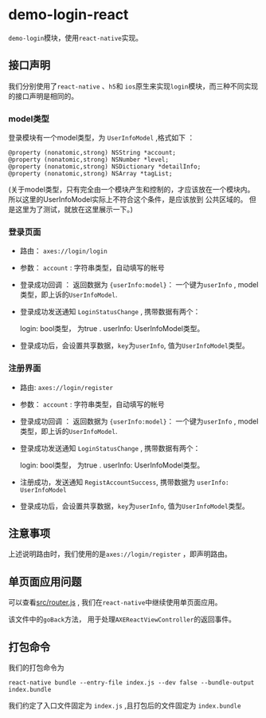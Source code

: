 # demo-login-react

`demo-login`模块，使用`react-native`实现。

## 接口声明

我们分别使用了`react-native` 、`h5`和 `ios`原生来实现`login`模块，而三种不同实现的接口声明是相同的。

### model类型

登录模块有一个model类型，为 `UserInfoModel` ,格式如下 ：

    @property (nonatomic,strong) NSString *account; 
    @property (nonatomic,strong) NSNumber *level;
    @property (nonatomic,strong) NSDictionary *detailInfo;
    @property (nonatomic,strong) NSArray *tagList;

(关于model类型，只有完全由一个模块产生和控制的，才应该放在一个模块内。 所以这里的UserInfoModel实际上不符合这个条件，是应该放到 公共区域的。 但是这里为了测试，就放在这里展示一下。)

### 登录页面

* 路由： `axes://login/login`
* 参数： `account` : 字符串类型，自动填写的帐号
* 登录成功回调 ： 返回数据为 `{userInfo:model}`： 一个键为`userInfo` , model类型，即上诉的`UserInfoModel`.
* 登录成功发送通知 `LoginStatusChange` , 携带数据有两个：

    login: bool类型， 为true .
    userInfo: UserInfoModel类型。

* 登录成功后，会设置共享数据，`key`为`userInfo`, 值为`UserInfoModel`类型。

### 注册界面

* 路由: `axes://login/register`
* 参数： `account` : 字符串类型，自动填写的帐号
* 登录成功回调 ： 返回数据为 `{userInfo:model}`： 一个键为`userInfo` , model类型，即上诉的`UserInfoModel`.
* 登录成功发送通知 `LoginStatusChange` , 携带数据有两个：

    login: bool类型， 为true .
    userInfo: UserInfoModel类型。

* 注册成功，发送通知 `RegistAccountSuccess`, 携带数据为 `userInfo: UserInfoModel`
* 登录成功后，会设置共享数据，`key`为`userInfo`, 值为`UserInfoModel`类型。

## 注意事项

上述说明路由时，我们使用的是`axes://login/register` ，即声明路由。

## 单页面应用问题

可以查看[src/router.js](src/router.js) , 我们在`react-native`中继续使用单页面应用。

该文件中的`goBack`方法， 用于处理`AXEReactViewController`的返回事件。

## 打包命令

我们的打包命令为

	react-native bundle --entry-file index.js --dev false --bundle-output index.bundle
	
我们约定了入口文件固定为 `index.js` ,且打包后的文件固定为 `index.bundle` 